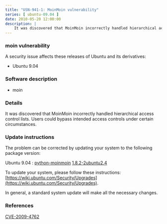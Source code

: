 ```yaml
---
title: "USN-941-1: MoinMoin vulnerability"
series: [ ubuntu-09.04 ]
date: 2010-05-20 12:00:00
description: |
    It was discovered that MoinMoin incorrectly handled hierarchical access control lists. Users could bypass intended access controls under certain circumstances. 
--- 
```

 
### moin vulnerability

A security issue affects these releases of Ubuntu and its derivatives:

* Ubuntu 9.04

### Software description

* moin 

### Details

It was discovered that MoinMoin incorrectly handled hierarchical access control lists. Users could bypass intended access controls under certain circumstances. 

### Update instructions

The problem can be corrected by updating your system to the following package version:

Ubuntu 9.04
 : [python-moinmoin](https://launchpad.net/ubuntu/+source/moin) <span> [1.8.2-2ubuntu2.4](https://launchpad.net/ubuntu/+source/moin/1.8.2-2ubuntu2.4) </span> 

To update your system, please follow these instructions: [https://wiki.ubuntu.com/Security/Upgrades](https://wiki.ubuntu.com/Security/Upgrades).

In general, a standard system update will make all the necessary changes. 

### References

 [CVE-2009-4762](http://people.ubuntu.com/~ubuntu-security/cve/CVE-2009-4762)
 
